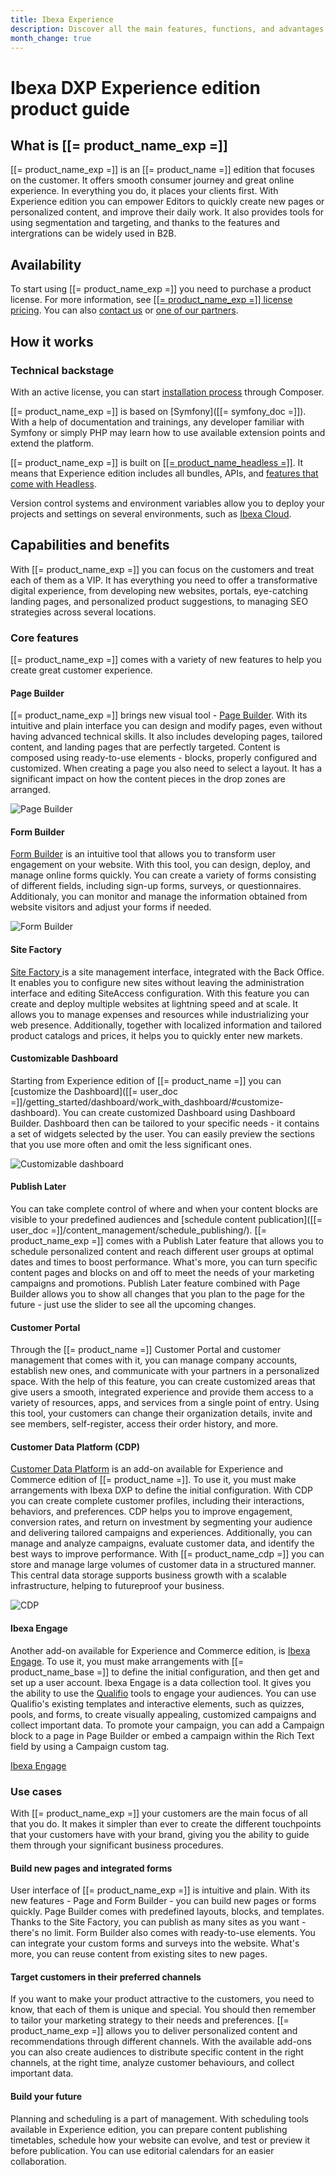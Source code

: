 ```yaml
---
title: Ibexa Experience
description: Discover all the main features, functions, and advantages of the Ibexa Experience.
month_change: true
---
```


# Ibexa DXP Experience edition product guide

## What is [[= product_name_exp =]]

[[= product_name_exp =]] is an [[= product_name =]] edition that focuses on the customer.
It offers smooth consumer journey and great online experience. In everything you do, it places your clients first.
With Experience edition you can empower Editors to quickly create new pages or personalized content, and improve their daily work.
It also provides tools for using segmentation and targeting, and thanks to the features and intergrations can be widely used in B2B.

## Availability

To start using [[= product_name_exp =]] you need to purchase a product license.
For more information, see [[[= product_name_exp =]] license pricing](https://www.ibexa.co/products/pricing?tab=2).
You can also [contact us](https://www.ibexa.co/about-ibexa/contact-us) or [one of our partners](https://www.ibexa.co/partners).

## How it works

### Technical backstage

With an active license, you can start [installation process](install_ibexa_dxp.md) through Composer.

[[= product_name_exp =]] is based on [Symfony]([[= symfony_doc =]]). With a help of documentation and trainings, any developer familiar with Symfony or simply PHP may learn how to use available extension points and extend the platform.

[[= product_name_exp =]] is built on [[[= product_name_headless =]]](headless.md). It means that Experience edition includes all bundles, APIs, and [features that come with Headless](headless.md#core-features).

Version control systems and environment variables allow you to deploy your projects and settings on several environments, such as [Ibexa Cloud](ibexa_cloud_guide.md).

## Capabilities and benefits

With [[= product_name_exp =]] you can focus on the customers and treat each of them as a VIP.
It has everything you need to offer a transformative digital experience, from developing new websites, portals, eye-catching landing pages, and personalized product suggestions, to managing SEO strategies across several locations.

### Core features

[[= product_name_exp =]] comes with a variety of new features to help you create great customer experience.

#### Page Builder

[[= product_name_exp =]] brings new visual tool - [Page Builder](page_builder_guide.md). With its intuitive and plain interface you can design and modify pages, even without having advanced technical skills. It also includes developing pages, tailored content, and landing pages that are perfectly targeted. Content is composed using ready-to-use elements - blocks, properly configured and customized.
When creating a page you also need to select a layout. It has a significant impact on how the content pieces in the drop zones are arranged.

![Page Builder](page_builder.png)

#### Form Builder

[Form Builder](form_builder_guide.md) is an intuitive tool that allows you to transform user engagement on your website.
With this tool, you can design, deploy, and manage online forms quickly.
You can create a variety of forms consisting of different fields, including sign-up forms, surveys, or questionnaires.
Additionaly, you can monitor and manage the information obtained from website visitors and adjust your forms if needed.

![Form Builder](form_builder.png)

#### Site Factory

[Site Factory ](site_factory.md) is a site management interface, integrated with the Back Office. It enables you to configure new sites without leaving the administration interface and editing SiteAccess configuration.
With this feature you can create and deploy multiple websites at lightning speed and at scale.
It allows you to manage expenses and resources while industrializing your web presence. Additionally, together with localized information and tailored product catalogs and prices, it helps you to quickly enter new markets.

#### Customizable Dashboard

Starting from Experience edition of [[= product_name =]] you can [customize the Dashboard]([[= user_doc =]]/getting_started/dashboard/work_with_dashboard/#customize-dashboard).
You can create customized Dashboard using Dashboard Builder. Dashboard then can be tailored to your specific needs - it contains a set of widgets selected by the user. You can easily preview the sections that you use more often and omit the less significant ones.

![Customizable dashboard](customizable_dashboard.png)

#### Publish Later

You can take complete control of where and when your content blocks are visible to your predefined audiences and [schedule content publication]([[= user_doc =]]/content_management/schedule_publishing/).
[[= product_name_exp =]] comes with a Publish Later feature that allows you to schedule personalized content and reach different user groups at optimal dates and times to boost performance.
What's more, you can turn specific content pages and blocks on and off to meet the needs of your marketing campaigns and promotions.
Publish Later feature combined with Page Builder allows you to show all changes that you plan to the page for the future - just use the slider to see all the upcoming changes.

#### Customer Portal

Through the [[= product_name =]] Customer Portal and customer management that comes with it, you can manage company accounts, establish new ones, and communicate with your partners in a personalized space.
With the help of this feature, you can create customized areas that give users a smooth, integrated experience and provide them access to a variety of resources, apps, and services from a single point of entry.
Using this tool, your customers can change their organization details, invite and see members, self-register, access their order history, and more.

#### Customer Data Platform (CDP)

[Customer Data Platform](cdp_guide.md) is an add-on available for Experience and Commerce edition of [[= product_name =]].
To use it, you must make arrangements with Ibexa DXP to define the initial configuration.
With CDP you can create complete customer profiles, including their interactions, behaviors, and preferences.
CDP helps you to improve engagement, conversion rates, and return on investment by segmenting your audience and delivering tailored campaigns and experiences.
Additionally, you can manage and analyze campaigns, evaluate customer data, and identify the best ways to improve performance.
With [[= product_name_cdp =]] you can store and manage large volumes of customer data in a structured manner. This central data storage supports business growth with a scalable infrastructure, helping to futureproof your business.

![CDP](cdp.png)

#### Ibexa Engage

Another add-on available for Experience and Commerce edition, is [Ibexa Engage](ibexa_engage.md).
To use it, you must make arrangements with [[= product_name_base =]] to define the initial configuration, and then get and set up a user account.
Ibexa Engage is a data collection tool. It gives you the ability to use the [Qualifio](https://qualifio.com/) tools to engage your audiences. You can use Qualifio's existing templates and interactive elements, such as quizzes, pools, and forms, to create visually appealing, customized campaigns and collect important data.
To promote your campaign, you can add a Campaign block to a page in Page Builder or embed a campaign within the Rich Text field by using a Campaign custom tag.

[Ibexa Engage]()

### Use cases

With [[= product_name_exp =]] your customers are the main focus of all that you do.
It makes it simpler than ever to create the different touchpoints that your customers have with your brand, giving you the ability to guide them through your significant business procedures. 

#### Build new pages and integrated forms

User interface of [[= product_name_exp =]] is intuitive and plain. With its new features - Page and Form Builder - you can build new pages or forms quickly. Page Builder comes with predefined layouts, blocks, and templates. Thanks to the Site Factory, you can publish as many sites as you want - there's no limit. Form Builder also comes with ready-to-use elements. You can integrate your custom forms and surveys into the website. What's more, you can reuse content from existing sites to new pages.

#### Target customers in their preferred channels

If you want to make your product attractive to the customers, you need to know, that each of them is unique and special. You should then remember to tailor your marketing strategy to their needs and preferences. 
[[= product_name_exp =]] allows you to deliver personalized content and recommendations through different channels.
With the available add-ons you can also create audiences to distribute specific content in the right channels, at the right time, analyze customer behaviours, and collect important data.

#### Build your future

Planning and scheduling is a part of management. With scheduling tools available in Experience edition, you can prepare content publishing timetables, schedule how your website can evolve, and test or preview it before publication. You can use editorial calendars for an easier collaboration.